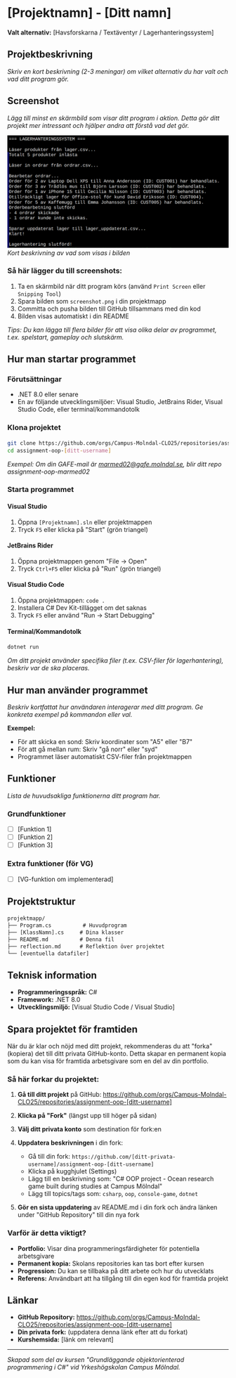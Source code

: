 # [Projektnamn] - [Ditt namn]

**Valt alternativ:** [Havsforskarna / Textäventyr / Lagerhanteringssystem]

## Projektbeskrivning

_Skriv en kort beskrivning (2-3 meningar) om vilket alternativ du har valt och vad ditt program gör._

## Screenshot

_Lägg till minst en skärmbild som visar ditt program i aktion. Detta gör ditt projekt mer intressant och hjälper andra att förstå vad det gör._

![Skärmbild av programmet](screenshot.png)
_Kort beskrivning av vad som visas i bilden_

### Så här lägger du till screenshots:

1. Ta en skärmbild när ditt program körs (använd `Print Screen` eller `Snipping Tool`)
2. Spara bilden som `screenshot.png` i din projektmapp
3. Committa och pusha bilden till GitHub tillsammans med din kod
4. Bilden visas automatiskt i din README

_Tips: Du kan lägga till flera bilder för att visa olika delar av programmet, t.ex. spelstart, gameplay och slutskärm._

## Hur man startar programmet

### Förutsättningar

- .NET 8.0 eller senare
- En av följande utvecklingsmiljöer: Visual Studio, JetBrains Rider, Visual Studio Code, eller terminal/kommandotolk

### Klona projektet

```bash
git clone https://github.com/orgs/Campus-Molndal-CLO25/repositories/assignment-oop-[ditt-username]
cd assignment-oop-[ditt-username]
```

_Exempel: Om din GAFE-mail är marmed02@gafe.molndal.se, blir ditt repo assignment-oop-marmed02_

### Starta programmet

#### Visual Studio

1. Öppna `[Projektnamn].sln` eller projektmappen
2. Tryck `F5` eller klicka på "Start" (grön triangel)

#### JetBrains Rider

1. Öppna projektmappen genom "File → Open"
2. Tryck `Ctrl+F5` eller klicka på "Run" (grön triangel)

#### Visual Studio Code

1. Öppna projektmappen: `code .`
2. Installera C# Dev Kit-tillägget om det saknas
3. Tryck `F5` eller använd "Run → Start Debugging"

#### Terminal/Kommandotolk

```bash
dotnet run
```

_Om ditt projekt använder specifika filer (t.ex. CSV-filer för lagerhantering), beskriv var de ska placeras._

## Hur man använder programmet

_Beskriv kortfattat hur användaren interagerar med ditt program. Ge konkreta exempel på kommandon eller val._

**Exempel:**

- För att skicka en sond: Skriv koordinater som "A5" eller "B7"
- För att gå mellan rum: Skriv "gå norr" eller "syd"
- Programmet läser automatiskt CSV-filer från projektmappen

## Funktioner

_Lista de huvudsakliga funktionerna ditt program har._

### Grundfunktioner

- [ ] [Funktion 1]
- [ ] [Funktion 2]
- [ ] [Funktion 3]

### Extra funktioner (för VG)

- [ ] [VG-funktion om implementerad]

## Projektstruktur

```
projektmapp/
├── Program.cs          # Huvudprogram
├── [KlassNamn].cs     # Dina klasser
├── README.md          # Denna fil
├── reflection.md      # Reflektion över projektet
└── [eventuella datafiler]
```

## Teknisk information

- **Programmeringsspråk:** C#
- **Framework:** .NET 8.0
- **Utvecklingsmiljö:** [Visual Studio Code / Visual Studio]

## Spara projektet för framtiden

När du är klar och nöjd med ditt projekt, rekommenderas du att "forka" (kopiera) det till ditt privata GitHub-konto. Detta skapar en permanent kopia som du kan visa för framtida arbetsgivare som en del av din portfolio.

### Så här forkar du projektet:

1. **Gå till ditt projekt** på GitHub: https://github.com/orgs/Campus-Molndal-CLO25/repositories/assignment-oop-[ditt-username]

2. **Klicka på "Fork"** (längst upp till höger på sidan)

3. **Välj ditt privata konto** som destination för fork:en

4. **Uppdatera beskrivningen** i din fork:

   - Gå till din fork: `https://github.com/[ditt-privata-username]/assignment-oop-[ditt-username]`
   - Klicka på kugghjulet (Settings)
   - Lägg till en beskrivning som: "C# OOP project - Ocean research game built during studies at Campus Mölndal"
   - Lägg till topics/tags som: `csharp`, `oop`, `console-game`, `dotnet`

5. **Gör en sista uppdatering** av README.md i din fork och ändra länken under "GitHub Repository" till din nya fork

### Varför är detta viktigt?

- **Portfolio:** Visar dina programmeringsfärdigheter för potentiella arbetsgivare
- **Permanent kopia:** Skolans repositories kan tas bort efter kursen
- **Progression:** Du kan se tillbaka på ditt arbete och hur du utvecklats
- **Referens:** Användbart att ha tillgång till din egen kod för framtida projekt

## Länkar

- **GitHub Repository:** https://github.com/orgs/Campus-Molndal-CLO25/repositories/assignment-oop-[ditt-username]
- **Din privata fork:** (uppdatera denna länk efter att du forkat)
- **Kurshemsida:** [länk om relevant]

---

_Skapad som del av kursen "Grundläggande objektorienterad programmering i C#" vid Yrkeshögskolan Campus Mölndal._
